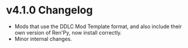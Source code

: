 # v4.1.0 Changelog

* Mods that use the DDLC Mod Template format, and also include their own version of Ren'Py, now install correctly.
* Minor internal changes.